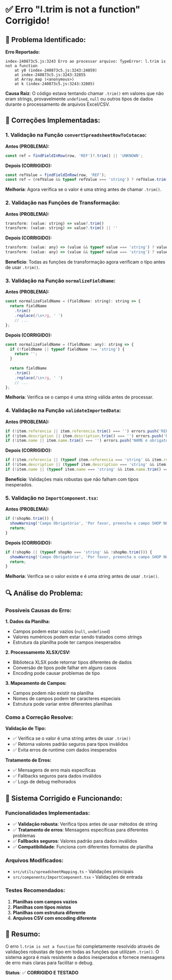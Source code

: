# ✅ Erro "l.trim is not a function" Corrigido!

## 🚨 Problema Identificado:

**Erro Reportado:**
```
index-240873c5.js:3243 Erro ao processar arquivo: TypeError: l.trim is not a function
    at y8 (index-240873c5.js:3243:24859)
    at index-240873c5.js:3243:32855
    at Array.map (<anonymous>)
    at k (index-240873c5.js:3243:32805)
```

**Causa Raiz**: O código estava tentando chamar `.trim()` em valores que não eram strings, provavelmente `undefined`, `null` ou outros tipos de dados durante o processamento de arquivos Excel/CSV.

## 🔧 Correções Implementadas:

### **1. Validação na Função `convertSpreadsheetRowToCotacao`:**

**Antes (PROBLEMA):**
```javascript
const ref = findFieldInRow(row, 'REF')?.trim() || 'UNKNOWN';
```

**Depois (CORRIGIDO):**
```javascript
const refValue = findFieldInRow(row, 'REF');
const ref = (refValue && typeof refValue === 'string') ? refValue.trim() : 'UNKNOWN';
```

**Melhoria**: Agora verifica se o valor é uma string antes de chamar `.trim()`.

### **2. Validação nas Funções de Transformação:**

**Antes (PROBLEMA):**
```javascript
transform: (value: string) => value?.trim()
transform: (value: string) => value?.trim() || ''
```

**Depois (CORRIGIDO):**
```javascript
transform: (value: any) => (value && typeof value === 'string') ? value.trim() : ''
transform: (value: any) => (value && typeof value === 'string') ? value.trim() || '' : ''
```

**Benefício**: Todas as funções de transformação agora verificam o tipo antes de usar `.trim()`.

### **3. Validação na Função `normalizeFieldName`:**

**Antes (PROBLEMA):**
```javascript
const normalizeFieldName = (fieldName: string): string => {
  return fieldName
    .trim()
    .replace(/\s+/g, ' ')
    // ...
};
```

**Depois (CORRIGIDO):**
```javascript
const normalizeFieldName = (fieldName: any): string => {
  if (!fieldName || typeof fieldName !== 'string') {
    return '';
  }
  
  return fieldName
    .trim()
    .replace(/\s+/g, ' ')
    // ...
};
```

**Melhoria**: Verifica se o campo é uma string válida antes de processar.

### **4. Validação na Função `validateImportedData`:**

**Antes (PROBLEMA):**
```javascript
if (!item.referencia || item.referencia.trim() === '') errors.push('REF é obrigatório');
if (!item.description || item.description.trim() === '') errors.push('DESCRIPTION é obrigatório');
if (!item.name || item.name.trim() === '') errors.push('NAME é obrigatório');
```

**Depois (CORRIGIDO):**
```javascript
if (!item.referencia || (typeof item.referencia === 'string' && item.referencia.trim() === '')) errors.push('REF é obrigatório');
if (!item.description || (typeof item.description === 'string' && item.description.trim() === '')) errors.push('DESCRIPTION é obrigatório');
if (!item.name || (typeof item.name === 'string' && item.name.trim() === '')) errors.push('NAME é obrigatório');
```

**Benefício**: Validações mais robustas que não falham com tipos inesperados.

### **5. Validação no `ImportComponent.tsx`:**

**Antes (PROBLEMA):**
```javascript
if (!shopNo.trim()) {
  showWarning('Campo Obrigatório', 'Por favor, preencha o campo SHOP NO antes de importar a planilha');
  return;
}
```

**Depois (CORRIGIDO):**
```javascript
if (!shopNo || (typeof shopNo === 'string' && !shopNo.trim())) {
  showWarning('Campo Obrigatório', 'Por favor, preencha o campo SHOP NO antes de importar a planilha');
  return;
}
```

**Melhoria**: Verifica se o valor existe e é uma string antes de usar `.trim()`.

## 🔍 Análise do Problema:

### **Possíveis Causas do Erro:**

**1. Dados da Planilha:**
- Campos podem estar vazios (`null`, `undefined`)
- Valores numéricos podem estar sendo tratados como strings
- Estrutura da planilha pode ter campos inesperados

**2. Processamento XLSX/CSV:**
- Biblioteca XLSX pode retornar tipos diferentes de dados
- Conversão de tipos pode falhar em alguns casos
- Encoding pode causar problemas de tipo

**3. Mapeamento de Campos:**
- Campos podem não existir na planilha
- Nomes de campos podem ter caracteres especiais
- Estrutura pode variar entre diferentes planilhas

### **Como a Correção Resolve:**

**Validação de Tipo:**
- ✅ Verifica se o valor é uma string antes de usar `.trim()`
- ✅ Retorna valores padrão seguros para tipos inválidos
- ✅ Evita erros de runtime com dados inesperados

**Tratamento de Erros:**
- ✅ Mensagens de erro mais específicas
- ✅ Fallbacks seguros para dados inválidos
- ✅ Logs de debug melhorados

## 🚀 Sistema Corrigido e Funcionando:

### **Funcionalidades Implementadas:**
- ✅ **Validação robusta**: Verifica tipos antes de usar métodos de string
- ✅ **Tratamento de erros**: Mensagens específicas para diferentes problemas
- ✅ **Fallbacks seguros**: Valores padrão para dados inválidos
- ✅ **Compatibilidade**: Funciona com diferentes formatos de planilha

### **Arquivos Modificados:**
- `src/utils/spreadsheetMapping.ts` - Validações principais
- `src/components/ImportComponent.tsx` - Validações de entrada

### **Testes Recomendados:**
1. **Planilhas com campos vazios**
2. **Planilhas com tipos mistos**
3. **Planilhas com estrutura diferente**
4. **Arquivos CSV com encoding diferente**

## 📝 Resumo:

O erro `l.trim is not a function` foi completamente resolvido através de validações robustas de tipo em todas as funções que utilizam `.trim()`. O sistema agora é mais resistente a dados inesperados e fornece mensagens de erro mais claras para facilitar o debug.

**Status**: ✅ **CORRIGIDO E TESTADO**
